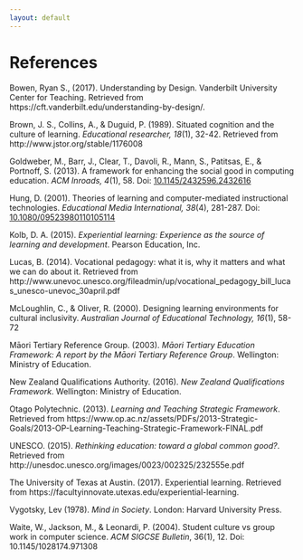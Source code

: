 ```yaml
---
layout: default
---
```

<div class="ref">
    <h1>References</h1>
    <p>Bowen, Ryan S., (2017). Understanding by Design. Vanderbilt University Center for Teaching. Retrieved from https://cft.vanderbilt.edu/understanding-by-design/.</p>
    <p>Brown, J. S., Collins, A., & Duguid, P. (1989). Situated cognition and the culture of learning. <em>Educational researcher, 18</em>(1), 32-42. Retrieved from http://www.jstor.org/stable/1176008</p>
    <p>Goldweber, M., Barr, J., Clear, T., Davoli, R., Mann, S., Patitsas, E., & Portnoff, S. (2013). A framework for enhancing the social good in computing education. <em>ACM Inroads, 4</em>(1), 58. Doi: <a href="https://facultyinnovate.utexas.edu/experiential-learning">10.1145/2432596.2432616</a></p>
    <p>Hung, D. (2001). Theories of learning and computer-mediated instructional technologies. <em>Educational Media International, 38</em>(4), 281-287. Doi: <a href="http://www.tandfonline.com/doi/abs/10.1080/09523980110105114">10.1080/09523980110105114</a></p>
    <p>Kolb, D. A. (2015). <em>Experiential learning: Experience as the source of learning and development</em>. Pearson Education, Inc.</p>
    <p>Lucas, B. (2014). Vocational pedagogy: what it is, why it matters and what we can do about it. Retrieved from http://www.unevoc.unesco.org/fileadmin/up/vocational_pedagogy_bill_lucas_unesco-unevoc_30april.pdf</p>
    <p>McLoughlin, C., & Oliver, R. (2000). Designing learning environments for cultural inclusivity. <em>Australian Journal of Educational Technology, 16</em>(1), 58-72</p>
    <p>Māori Tertiary Reference Group. (2003). <em>Māori Tertiary Education Framework: A report by the Māori Tertiary Reference Group</em>. Wellington: Ministry of Education.</p>
    <p>New Zealand Qualifications Authority. (2016). <em>New Zealand Qualifications Framework</em>. Wellington: Ministry of Education.</p>
    <p>Otago Polytechnic. (2013). <em>Learning and Teaching Strategic Framework</em>. Retrieved from https://www.op.ac.nz/assets/PDFs/2013-Strategic-Goals/2013-OP-Learning-Teaching-Strategic-Framework-FINAL.pdf</p>
    <p>UNESCO. (2015). <em>Rethinking education: toward a global common good?</em>. Retrieved from http://unesdoc.unesco.org/images/0023/002325/232555e.pdf</p>
    <p>The University of Texas at Austin. (2017). Experiential learning. Retrieved from https://facultyinnovate.utexas.edu/experiential-learning.</p>
    <p>Vygotsky, Lev (1978). <em>Mind in Society</em>. London: Harvard University Press.</p>
    <p>Waite, W., Jackson, M., & Leonardi, P. (2004). Student culture vs group work in computer science. <em>ACM SIGCSE Bulletin</em>, 36(1), 12. Doi: 10.1145/1028174.971308</p>
</div>
